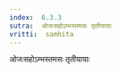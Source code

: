 ```yaml
---
index:  6.3.3
sutra:  ओजःसहोऽम्भस्तमसः तृतीयायाः
vritti:  samhita 
---
```


ओजःसहोऽम्भस्तमसः तृतीयायाः

